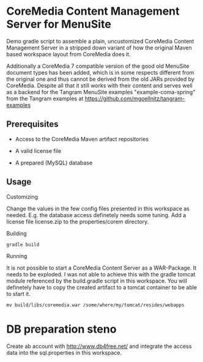 CoreMedia Content Management Server for MenuSite
================================================

Demo gradle script to assemble a plain, uncustomized CoreMedia Content Management 
Server in a stripped down variant of how the original Maven based workspace layout 
from CoreMedia does it.

Additionally a CoreMedia 7 compatible version of the good old MenuSite document types 
has been added, which is in some respects different from the original one and thus 
cannot be derived from the old JARs provided by CoreMedia. Despite all that it still
works with their content and serves well as a backend for the Tangram MenuSite examples
"example-coma-spring" from the Tangram examples at https://github.com/mgoellnitz/tangram-examples

Prerequisites
-------------

- Access to the CoreMedia Maven artifact repositories

- A valid license file

- A prepared (MySQL) database

Usage
-----

Customizing

Change the values in the few config files presented in this workspace as needed. 
E.g. the database access definetely needs some tuning. Add a license file license.zip 
to the properties/corem directory.

Building

```
gradle build
```

Running

It is not possible to start a CoreMedia Content Server as a WAR-Package. It needs 
to be exploded. I was not able to achieve this with the gradle tomcat module referenced 
by the build.gradle script in this workspace. You will definetely have to copy the 
created artifact to a tomcat container to be able to start it.

```
mv build/libs/coremedia.war /some/where/my/tomcat/resides/webapps
```

DB preparation steno
====================

Create ab account with http://www.db4free.net/ and integrate the access data into 
the sql.properties in this workspace.
